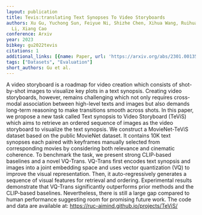 ```yaml
---
layout: publication
title: Tevis:translating Text Synopses To Video Storyboards
authors: Xu Gu, Yuchong Sun, Feiyue Ni, Shizhe Chen, Xihua Wang, Ruihua Song, Boyuan
  Li, Xiang Cao
conference: Arxiv
year: 2023
bibkey: gu2022tevis
citations: 1
additional_links: [{name: Paper, url: 'https://arxiv.org/abs/2301.00135'}]
tags: ["Datasets", "Evaluation"]
short_authors: Gu et al.
---
```

A video storyboard is a roadmap for video creation which consists of
shot-by-shot images to visualize key plots in a text synopsis. Creating video
storyboards, however, remains challenging which not only requires cross-modal
association between high-level texts and images but also demands long-term
reasoning to make transitions smooth across shots. In this paper, we propose a
new task called Text synopsis to Video Storyboard (TeViS) which aims to
retrieve an ordered sequence of images as the video storyboard to visualize the
text synopsis. We construct a MovieNet-TeViS dataset based on the public
MovieNet dataset. It contains 10K text synopses each paired with keyframes
manually selected from corresponding movies by considering both relevance and
cinematic coherence. To benchmark the task, we present strong CLIP-based
baselines and a novel VQ-Trans. VQ-Trans first encodes text synopsis and images
into a joint embedding space and uses vector quantization (VQ) to improve the
visual representation. Then, it auto-regressively generates a sequence of
visual features for retrieval and ordering. Experimental results demonstrate
that VQ-Trans significantly outperforms prior methods and the CLIP-based
baselines. Nevertheless, there is still a large gap compared to human
performance suggesting room for promising future work. The code and data are
available at: https://ruc-aimind.github.io/projects/TeViS/